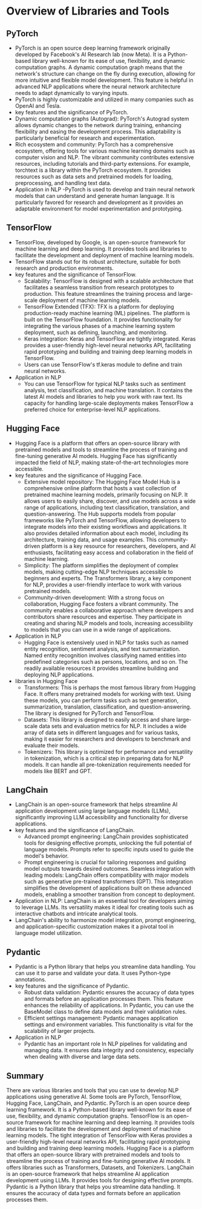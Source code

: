 # Overview of Libraries and Tools

## PyTorch
- PyTorch is an open source deep learning framework originally developed by Facebook's AI Research lab (now Meta). It is a Python-based library well-known for its ease of use, flexibility, and dynamic computation graphs. A dynamic computation graph means that the network's structure can change on the fly during execution, allowing for more intuitive and flexible model development. This feature is helpful in advanced NLP applications where the neural network architecture needs to adapt dynamically to varying inputs.
- PyTorch is highly customizable and utilized in many companies such as OpenAI and Tesla.
- key features and the significance of PyTorch.
 - Dynamic computation graphs (Autograd): PyTorch's Autograd system allows dynamic changes to the network during training, enhancing flexibility and easing the development process. This adaptability is particularly beneficial for research and experimentation.
 - Rich ecosystem and community: PyTorch has a comprehensive ecosystem, offering tools for various machine learning domains such as computer vision and NLP. The vibrant community contributes extensive resources, including tutorials and third-party extensions. For example, torchtext is a library within the PyTorch ecosystem. It provides resources such as data sets and pretrained models for loading, preprocessing, and handling text data.
- Application in NLP
  -PyTorch is used to develop and train neural network models that can understand and generate human language. It is particularly favored for research and development as it provides an adaptable environment for model experimentation and prototyping.

## TensorFlow
- TensorFlow, developed by Google, is an open-source framework for machine learning and deep learning. It provides tools and libraries to facilitate the development and deployment of machine learning models.
- TensorFlow stands out for its robust architecture, suitable for both research and production environments.
- key features and the significance of TensorFlow.
  - Scalability: TensorFlow is designed with a scalable architecture that facilitates a seamless transition from research prototypes to production. This feature streamlines the training process and large-scale deployment of machine learning models.
  - TensorFlow Extended (TFX): TFX is a platform for deploying production-ready machine learning (ML) pipelines. The platform is built on the TensorFlow foundation. It provides functionality for integrating the various phases of a machine learning system deployment, such as defining, launching, and monitoring.
  - Keras integration: Keras and TensorFlow are tightly integrated. Keras provides a user-friendly high-level neural networks API, facilitating rapid prototyping and building and training deep learning models in TensorFlow.
  - Users can use TensorFlow's tf.keras module to define and train neural networks.
- Application in NLP
  - You can use TensorFlow for typical NLP tasks such as sentiment analysis, text classification, and machine translation. It contains the latest AI models and libraries to help you work with raw text. Its capacity for handling large-scale deployments makes TensorFlow a preferred choice for enterprise-level NLP applications.

## Hugging Face
- Hugging Face is a platform that offers an open-source library with pretrained models and tools to streamline the process of training and fine-tuning generative AI models. Hugging Face has significantly impacted the field of NLP, making state-of-the-art technologies more accessible.
- key features and the significance of Hugging Face.
  - Extensive model repository: The Hugging Face Model Hub is a comprehensive online platform that hosts a vast collection of pretrained machine learning models, primarily focusing on NLP. It allows users to easily share, discover, and use models across a wide range of applications, including text classification, translation, and question-answering. The Hub supports models from popular frameworks like PyTorch and TensorFlow, allowing developers to integrate models into their existing workflows and applications. It also provides detailed information about each model, including its architecture, training data, and usage examples. This community-driven platform is a key resource for researchers, developers, and AI enthusiasts, facilitating easy access and collaboration in the field of machine learning.
  - Simplicity: The platform simplifies the deployment of complex models, making cutting-edge NLP techniques accessible to beginners and experts. The Transformers library, a key component for NLP, provides a user-friendly interface to work with various pretrained models.
  - Community-driven development: With a strong focus on collaboration, Hugging Face fosters a vibrant community. The community enables a collaborative approach where developers and contributors share resources and expertise. They participate in creating and sharing NLP models and tools, increasing accessibility to models that you can use in a wide range of applications.
- Application in NLP
  - Hugging Face is extensively used in NLP for tasks such as named entity recognition, sentiment analysis, and text summarization. Named entity recognition involves classifying named entities into predefined categories such as persons, locations, and so on. The readily available resources it provides streamline building and deploying NLP applications.
- libraries in Hugging Face
  - Transformers: This is perhaps the most famous library from Hugging Face. It offers many pretrained models for working with text. Using these models, you can perform tasks such as text generation, summarization, translation, classification, and question-answering. The library is designed for PyTorch and TensorFlow.
  - Datasets: This library is designed to easily access and share large-scale data sets and evaluation metrics for NLP. It includes a wide array of data sets in different languages and for various tasks, making it easier for researchers and developers to benchmark and evaluate their models.
  - Tokenizers: This library is optimized for performance and versatility in tokenization, which is a critical step in preparing data for NLP models. It can handle all pre-tokenization requirements needed for models like BERT and GPT.

## LangChain
- LangChain is an open-source framework that helps streamline AI application development using large language models (LLMs), significantly improving LLM accessibility and functionality for diverse applications.
- key features and the significance of LangChain.
  - Advanced prompt engineering: LangChain provides sophisticated tools for designing effective prompts, unlocking the full potential of language models. Prompts refer to specific inputs used to guide the model's behavior.
  - Prompt engineering is crucial for tailoring responses and guiding model outputs towards desired outcomes.
  Seamless integration with leading models: LangChain offers compatibility with major models such as generative pre-trained transformers (GPT). This integration simplifies the development of applications built on these advanced models, enabling a smoother transition from concept to deployment.
- Application in NLP: LangChain is an essential tool for developers aiming to leverage LLMs. Its versatility makes it ideal for creating tools such as interactive chatbots and intricate analytical tools.
- LangChain's ability to harmonize model integration, prompt engineering, and application-specific customization makes it a pivotal tool in language model utilization.

## Pydantic
- Pydantic is a Python library that helps you streamline data handling. You can use it to parse and validate your data. It uses Python-type annotations.
- key features and the significance of Pydantic.
  -  Robust data validation: Pydantic ensures the accuracy of data types and formats before an application processes them. This feature enhances the reliability of applications. In Pydantic, you can use the BaseModel class to define data models and their validation rules.
  - Efficient settings management: Pydantic manages application settings and environment variables. This functionality is vital for the scalability of larger projects.
- Application in NLP
  - Pydantic has an important role In NLP pipelines for validating and managing data. It ensures data integrity and consistency, especially when dealing with diverse and large data sets.

## Summary
There are various libraries and tools that you can use to develop NLP applications using generative AI. Some tools are PyTorch, TensorFlow, Hugging Face, LangChain, and Pydantic.
PyTorch is an open source deep learning framework. It is a Python-based library well-known for its ease of use, flexibility, and dynamic computation graphs.
TensorFlow is an open-source framework for machine learning and deep learning. It provides tools and libraries to facilitate the development and deployment of machine learning models.
The tight integration of TensorFlow with Keras provides a user-friendly high-level neural networks API, facilitating rapid prototyping and building and training deep learning models.
Hugging Face is a platform that offers an open-source library with pretrained models and tools to streamline the process of training and fine-tuning generative AI models. It offers libraries such as Transformers, Datasets, and Tokenizers.
LangChain is an open-source framework that helps streamline AI application development using LLMs. It provides tools for designing effective prompts.
Pydantic is a Python library that helps you streamline data handling. It ensures the accuracy of data types and formats before an application processes them.
